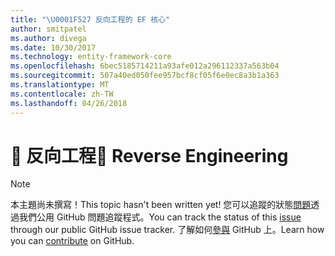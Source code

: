 ```yaml
---
title: "\U0001F527 反向工程的 EF 核心"
author: smitpatel
ms.author: divega
ms.date: 10/30/2017
ms.technology: entity-framework-core
ms.openlocfilehash: 6bec5185714211a93afe012a296112337a563b04
ms.sourcegitcommit: 507a40ed050fee957bcf8cf05f6e0ec8a3b1a363
ms.translationtype: MT
ms.contentlocale: zh-TW
ms.lasthandoff: 04/26/2018
---
```

# <a name="-reverse-engineering"></a><span data-ttu-id="6387e-102">🔧 反向工程</span><span class="sxs-lookup"><span data-stu-id="6387e-102">🔧 Reverse Engineering</span></span>

> [!NOTE]
> <span data-ttu-id="6387e-103">本主題尚未撰寫！</span><span class="sxs-lookup"><span data-stu-id="6387e-103">This topic hasn't been written yet!</span></span> <span data-ttu-id="6387e-104">您可以追蹤的狀態[問題][ 1]透過我們公用 GitHub 問題追蹤程式。</span><span class="sxs-lookup"><span data-stu-id="6387e-104">You can track the status of this [issue][1] through our public GitHub issue tracker.</span></span> <span data-ttu-id="6387e-105">了解如何[參與][ 2] GitHub 上。</span><span class="sxs-lookup"><span data-stu-id="6387e-105">Learn how you can [contribute][2] on GitHub.</span></span>


  [1]: https://github.com/aspnet/EntityFramework.Docs/issues/508
  [2]: https://github.com/aspnet/EntityFramework.Docs/blob/master/CONTRIBUTING.md
